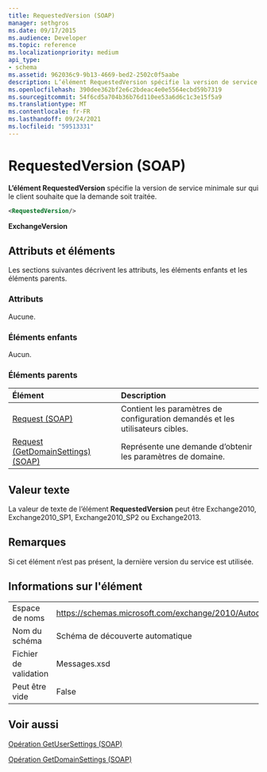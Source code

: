 ```yaml
---
title: RequestedVersion (SOAP)
manager: sethgros
ms.date: 09/17/2015
ms.audience: Developer
ms.topic: reference
ms.localizationpriority: medium
api_type:
- schema
ms.assetid: 962036c9-9b13-4669-bed2-2502c0f5aabe
description: L’élément RequestedVersion spécifie la version de service minimale sur qui le client souhaite que la demande soit traitée.
ms.openlocfilehash: 390dee362bf2e6c2bdeac4e0e5564ecbd59b7319
ms.sourcegitcommit: 54f6cd5a704b36b76d110ee53a6d6c1c3e15f5a9
ms.translationtype: MT
ms.contentlocale: fr-FR
ms.lasthandoff: 09/24/2021
ms.locfileid: "59513331"
---
```

# <a name="requestedversion-soap"></a>RequestedVersion (SOAP)

**L’élément RequestedVersion** spécifie la version de service minimale sur qui le client souhaite que la demande soit traitée. 
  
```XML
<RequestedVersion/>
```

 **ExchangeVersion**
## <a name="attributes-and-elements"></a>Attributs et éléments

Les sections suivantes décrivent les attributs, les éléments enfants et les éléments parents.
  
### <a name="attributes"></a>Attributs

Aucune.
  
### <a name="child-elements"></a>Éléments enfants

Aucun.
  
### <a name="parent-elements"></a>Éléments parents

|**Élément**|**Description**|
|:-----|:-----|
|[Request (SOAP)](request-soap.md) <br/> |Contient les paramètres de configuration demandés et les utilisateurs cibles.  <br/> |
|[Request (GetDomainSettings) (SOAP)](request-getdomainsettingssoap.md) <br/> |Représente une demande d’obtenir les paramètres de domaine.  <br/> |
   
## <a name="text-value"></a>Valeur texte

La valeur de texte de l’élément **RequestedVersion** peut être Exchange2010, Exchange2010_SP1, Exchange2010_SP2 ou Exchange2013.
  
## <a name="remarks"></a>Remarques

Si cet élément n’est pas présent, la dernière version du service est utilisée.
  
## <a name="element-information"></a>Informations sur l'élément

|||
|:-----|:-----|
|Espace de noms  <br/> |https://schemas.microsoft.com/exchange/2010/Autodiscover  <br/> |
|Nom du schéma  <br/> |Schéma de découverte automatique  <br/> |
|Fichier de validation  <br/> |Messages.xsd  <br/> |
|Peut être vide  <br/> |False  <br/> |
   
## <a name="see-also"></a>Voir aussi



[Opération GetUserSettings (SOAP)](getusersettings-operation-soap.md)
  
[Opération GetDomainSettings (SOAP)](getdomainsettings-operation-soap.md)

